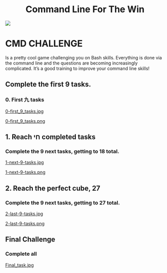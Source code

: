 <h1 align="center"> Command Line For The Win</h1>

<img src="https://s3.amazonaws.com/intranet-projects-files/holbertonschool-sysadmin_devops/324/06AChAO.png" target="_blank">

# CMD CHALLENGE 

Is a pretty cool game challenging you on Bash skills. Everything is done via the command line and the questions are becoming increasingly complicated. It’s a good training to improve your command line skills!


## Complete the first 9 tasks.
### 0. First 九 tasks
[0-first_9_tasks.jpg](https://github.com/Ineffable22/command_line_for_the_win/blob/main/0-first_9_tasks.jpg)

[0-first_9_tasks.png](https://github.com/Ineffable22/command_line_for_the_win/blob/main/0-first_9_tasks.png)


## 1. Reach חי completed tasks
### Complete the 9 next tasks, getting to 18 total.
[1-next-9-tasks.jpg](https://github.com/Ineffable22/command_line_for_the_win/blob/main/1-next-9-tasks.jpg)

[1-next-9-tasks.png](https://github.com/Ineffable22/command_line_for_the_win/blob/main/1-next-9-tasks.png)


## 2. Reach the perfect cube, 27
### Complete the 9 next tasks, getting to 27 total.
[2-last-9-tasks.jpg](https://github.com/Ineffable22/command_line_for_the_win/blob/main/2-last-9-tasks.jpg)

[2-last-9-tasks.png](https://github.com/Ineffable22/command_line_for_the_win/blob/main/2-last-9-tasks.png)

## Final Challenge
### Complete all
[Final_task.jpg](https://github.com/Ineffable22/command_line_for_the_win/blob/main/Final_task.jpg)
